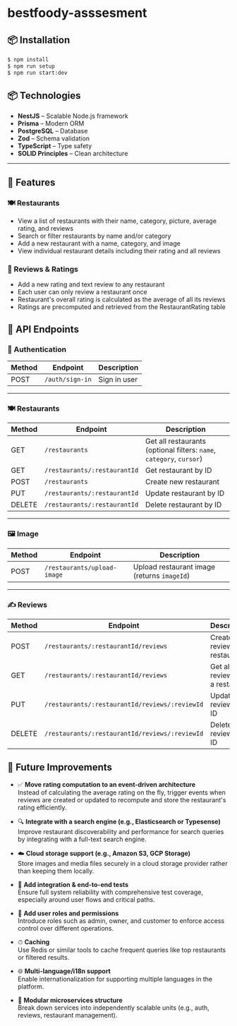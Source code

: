 # bestfoody-asssesment

## 📦 Installation

```bash
$ npm install
$ npm run setup
$ npm run start:dev
```
## 📦 Technologies

- **NestJS** – Scalable Node.js framework
- **Prisma** – Modern ORM
- **PostgreSQL** – Database
- **Zod** – Schema validation
- **TypeScript** – Type safety
- **SOLID Principles** – Clean architecture

---

## 🧪 Features
### 🍽️ Restaurants
- View a list of restaurants with their name, category, picture, average rating, and reviews
- Search or filter restaurants by name and/or category
- Add a new restaurant with a name, category, and image
- View individual restaurant details including their rating and all reviews

### 📝 Reviews & Ratings
- Add a new rating and text review to any restaurant
- Each user can only review a restaurant once
- Restaurant's overall rating is calculated as the average of all its reviews
- Ratings are precomputed and retrieved from the RestaurantRating table

## 📡 API Endpoints

### 🔐 Authentication

| Method | Endpoint               | Description      |
|--------|------------------------|------------------|
| POST   | `/auth/sign-in`        | Sign in user     |

---

### 🍽️ Restaurants

| Method | Endpoint                              | Description                          |
|--------|---------------------------------------|--------------------------------------|
| GET    | `/restaurants`                        | Get all restaurants (optional filters: `name`, `category`, `cursor`) |
| GET    | `/restaurants/:restaurantId`          | Get restaurant by ID                 |
| POST   | `/restaurants`                        | Create new restaurant                |
| PUT    | `/restaurants/:restaurantId`          | Update restaurant by ID              |
| DELETE | `/restaurants/:restaurantId`          | Delete restaurant by ID              |

---

### 🖼️ Image

| Method | Endpoint                              | Description          |
|--------|---------------------------------------|----------------------|
| POST   | `/restaurants/upload-image`           | Upload restaurant image (returns `imageId`) |

---

### ✍️ Reviews

| Method | Endpoint                                                   | Description                      |
|--------|------------------------------------------------------------|----------------------------------|
| POST   | `/restaurants/:restaurantId/reviews`                       | Create a review for a restaurant |
| GET    | `/restaurants/:restaurantId/reviews`                       | Get all reviews for a restaurant |
| PUT    | `/restaurants/:restaurantId/reviews/:reviewId`             | Update a review by ID            |
| DELETE | `/restaurants/:restaurantId/reviews/:reviewId`             | Delete a review by ID            |

## 🚀 Future Improvements

- ✅ **Move rating computation to an event-driven architecture**  
  Instead of calculating the average rating on the fly, trigger events when reviews are created or updated to recompute and store the restaurant's rating efficiently.

- 🔍 **Integrate with a search engine (e.g., Elasticsearch or Typesense)**  
  Improve restaurant discoverability and performance for search queries by integrating with a full-text search engine.

- ☁️ **Cloud storage support (e.g., Amazon S3, GCP Storage)**  
  Store images and media files securely in a cloud storage provider rather than keeping them locally.

- 🧪 **Add integration & end-to-end tests**  
  Ensure full system reliability with comprehensive test coverage, especially around user flows and critical paths.

- 🔐 **Add user roles and permissions**  
  Introduce roles such as admin, owner, and customer to enforce access control over different operations.

- ⏱ **Caching**  
  Use Redis or similar tools to cache frequent queries like top restaurants or filtered results.

- 🌐 **Multi-language/i18n support**  
  Enable internationalization for supporting multiple languages in the platform.

- 🧩 **Modular microservices structure**  
  Break down services into independently scalable units (e.g., auth, reviews, restaurant management).
